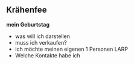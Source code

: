 ## Krähenfee
**mein Geburtstag**
- was will ich darstellen
- muss ich verkaufen?
- ich möchte meinen eigenen 1 Personen LARP
- Welche Kontakte habe ich